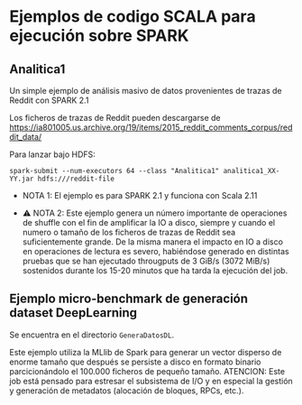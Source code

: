 # Ejemplos de codigo SCALA para ejecución sobre SPARK

## Analitica1
Un simple ejemplo de análisis masivo de datos provenientes de trazas de Reddit con SPARK 2.1

Los ficheros de trazas de Reddit pueden descargarse de
  https://ia801005.us.archive.org/19/items/2015_reddit_comments_corpus/reddit_data/

Para lanzar bajo HDFS:
``` 
spark-submit --num-executors 64 --class "Analitica1" analitica1_XX-YY.jar hdfs:///reddit-file
```
* NOTA 1:
El ejemplo es para SPARK 2.1 y funciona con Scala 2.11

* :warning: NOTA 2:
Este ejemplo genera un número importante de operaciones de shuffle con el fin de amplificar la IO a disco, siempre y cuando el numero o tamaño de los ficheros de trazas de Reddit sea suficientemente grande. 
De la misma manera el impacto en IO a disco en operaciones de lectura es severo, habiéndose generado en distintas pruebas que se han ejecutado througputs de 3 GiB/s (3072 MiB/s) sostenidos durante los 15-20 minutos que ha tarda la ejecución del job.

## Ejemplo micro-benchmark de generación dataset DeepLearning
Se encuentra en el directorio `GeneraDatosDL`.

Este ejemplo utiliza la MLlib de Spark para generar un vector disperso de enorme tamaño que después se persiste a disco en formato binario parcicionándolo el 100.000 ficheros de pequeño tamaño. ATENCION: Este job está pensado para estresar el subsistema de I/O y en especial la gestión y generación de metadatos (alocación de bloques, RPCs, etc.).
